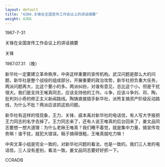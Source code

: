 ```yaml
---
layout: default
title: "4266.关锋在全国宣传工作会议上的讲话摘要"
weight: 4266
---
```


1967-7-31

关锋在全国宣传工作会议上的讲话摘要

关锋

1967.07.31 （晚）

新华社一定要建立革命秩序，中央这样重要的宣传机构。武汉问题是那么大的问题，新华社是整个战役的组成部分。开展重要的政治攻势，新华社担负重大任务，两派问题再大，比这个要小的多。两派纠纷，对谁有意见，总比这个小。但是干扰很大。我们是支持王唯真同志，应该支持他的工作。斗争，应该斗争刘、邓、陶，批判刘小奇的修正主义新闻路线。陶铸直接插手新华社，派熊复搞资产阶级反动路线，为什么不批？两派应该抓这些问题。

新华社有这样的怪现象，王力、关锋、戚本禹对新华社的电话信，有人写大字报把王力同志的名字去掉了。王力同志来了，还有人说王唯真的后台回来了，姜文品同志要想一想大道理：为什么老揪王唯真？我们睡不着觉，就是集中力量，搞宣传攻势嘛！谁干扰，就犯大错误。稿子搞得很粗，王唯真就吃力嘛！

中央文革小组是完全一致的，对新华社问题的看法，也是一致的。我们三人发的电话信，三人没有差别，看法一致。姜文品同志要好好抓一下。

CCRADB

